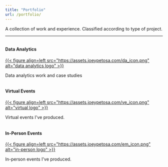 ```yaml
---
title: "Portfolio"
url: /portfolio/
---
```

 
<main class="main">
      <p>
      A collection of work and experience. Classified according to type of project.
      </p>
      <hr>
   <div id="columncards">
   <div class="row">
      <div class="column">
         <div class="card">
            <h4 class="card-color">Data Analytics</h4>
            <a href="https://www.joeypetosa.com/portfolio/data-analytics/">
            {{< figure align=left src="https://assets.joeypetosa.com/da_icon.png" alt="data analytics logo" >}}</a>
            <p class="card-color">
               Data analytics work and case studies
            </p>
         </div>
      </div>
      <div class="column">
         <div class="card">
            <h4 class="card-color">Virtual Events</h4>
            <a href="https://www.joeypetosa.com/portfolio/virtual-events/">
            {{< figure align=left src="https://assets.joeypetosa.com/ve_icon.png" alt="virtual logo" >}}</a>
            <p class="card-color">
               Virtual events I've produced.
            </p>
         </div>
      </div>
      <div class="column">
         <div class="card">
            <h4 class="card-color">In-Person Events</h4>
            <a href="https://www.joeypetosa.com/portfolio/in-person-events/">
            {{< figure align=left src="https://assets.joeypetosa.com/em_icon.png" alt="in-person logo" >}}</a>
            <p class="card-color">
               In-person events I've produced.
            </p>
         </div>
      </div>
   </div>
   </div
</main>